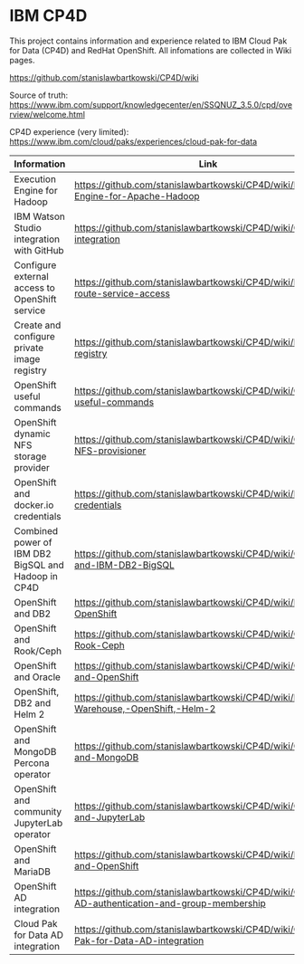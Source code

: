 # IBM CP4D

This project contains information and experience related to IBM Cloud Pak for Data (CP4D) and RedHat OpenShift. All infomations are collected in Wiki pages.

https://github.com/stanislawbartkowski/CP4D/wiki

Source of truth: https://www.ibm.com/support/knowledgecenter/en/SSQNUZ_3.5.0/cpd/overview/welcome.html

CP4D experience (very limited): https://www.ibm.com/cloud/paks/experiences/cloud-pak-for-data

| Information | Link
| -----------|--------------|
| Execution Engine for Hadoop | https://github.com/stanislawbartkowski/CP4D/wiki/Execution-Engine-for-Apache-Hadoop |
| IBM Watson Studio integration with GitHub | https://github.com/stanislawbartkowski/CP4D/wiki/Git-integration |
| Configure external access to OpenShift service  | https://github.com/stanislawbartkowski/CP4D/wiki/External-route-service-access
| Create and configure private image registry | https://github.com/stanislawbartkowski/CP4D/wiki/Private-registry
| OpenShift useful commands | https://github.com/stanislawbartkowski/CP4D/wiki/OpenShift-useful-commands
| OpenShift dynamic NFS storage provider | https://github.com/stanislawbartkowski/CP4D/wiki/OpenShift-NFS-provisioner
| OpenShift and docker.io credentials | https://github.com/stanislawbartkowski/CP4D/wiki/Docker.io-credentials
| Combined power of IBM DB2 BigSQL and Hadoop in CP4D | https://github.com/stanislawbartkowski/CP4D/wiki/CP4D-and-IBM-DB2-BigSQL
| OpenShift and DB2 | https://github.com/stanislawbartkowski/CP4D/wiki/DB2-OpenShift
| OpenShift and Rook/Ceph | https://github.com/stanislawbartkowski/CP4D/wiki/OpenShift-Rook-Ceph
| OpenShift and Oracle | https://github.com/stanislawbartkowski/CP4D/wiki/Oracle-and-OpenShift
| OpenShift, DB2 and Helm 2 | https://github.com/stanislawbartkowski/CP4D/wiki/IBM-DB2-Warehouse,-OpenShift,-Helm-2
| OpenShift and MongoDB Percona operator | https://github.com/stanislawbartkowski/CP4D/wiki/OpenShift-and-MongoDB
| OpenShift and community JupyterLab operator | https://github.com/stanislawbartkowski/CP4D/wiki/OpenShift-and-JupyterLab
| OpenShift and MariaDB | https://github.com/stanislawbartkowski/CP4D/wiki/MariaDB-and-OpenShift
| OpenShift AD integration | https://github.com/stanislawbartkowski/CP4D/wiki/OpenShift-AD-authentication-and-group-membership
| Cloud Pak for Data AD integration | https://github.com/stanislawbartkowski/CP4D/wiki/Cloud-Pak-for-Data-AD-integration | 

